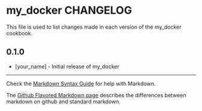 my_docker CHANGELOG
===================

This file is used to list changes made in each version of the my_docker cookbook.

0.1.0
-----
- [your_name] - Initial release of my_docker

- - -
Check the [Markdown Syntax Guide](http://daringfireball.net/projects/markdown/syntax) for help with Markdown.

The [Github Flavored Markdown page](http://github.github.com/github-flavored-markdown/) describes the differences between markdown on github and standard markdown.
